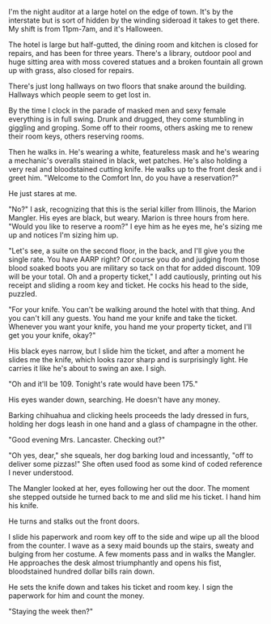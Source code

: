 I'm the night auditor at a large hotel on the edge of town. It's by the interstate but is sort of hidden by the winding sideroad it takes to get there. My shift is from 11pm-7am, and it's Halloween. 

The hotel is large but half-gutted, the dining room and kitchen is closed for repairs, and has been for three years. There's a library, outdoor pool and huge sitting area with moss covered statues and a broken fountain all grown up with grass, also closed for repairs. 

There's just long hallways on two floors that snake around the building. Hallways which people seem to get lost in. 

By the time I clock in the parade of masked men and sexy female everything is in full swing. Drunk and drugged, they come stumbling in giggling and groping. Some off to their rooms, others asking me to renew their room keys, others reserving rooms. 

Then he walks in. He's wearing a white, featureless mask and he's wearing a mechanic's overalls stained in black, wet patches. He's also holding a very real and bloodstained cutting knife. He walks up to the front desk and i greet him.
"Welcome to the Comfort Inn, do you have a reservation?" 

He just stares at me.

"No?" I ask, recognizing that this is the serial killer from Illinois, the Marion Mangler. His eyes are black, but weary. Marion is three hours from here. 
"Would you like to reserve a room?" I eye him as he eyes me, he's sizing me up and notices I'm sizing him up. 

"Let's see, a suite on the second floor, in the back, and I'll give you the single rate. You have AARP right? Of course you do and judging from those blood soaked boots you are military so tack on that for added discount. 109 will be your total. Oh and a property ticket," I add cautiously, printing out his receipt and sliding a room key and ticket.
He cocks his head to the side, puzzled. 

"For your knife. You can't be walking around the hotel with that thing. And you can't kill any guests. You hand me your knife and take the ticket. Whenever you want your knife, you hand me your property ticket, and I'll get you your knife, okay?"

His black eyes narrow, but I slide him the ticket, and after a moment he slides me the knife, which looks razor sharp and is surprisingly light. He carries it like he's about to swing an axe. 
I sigh. 

"Oh and it'll be 109. Tonight's rate would have been 175."

His eyes wander down, searching. He doesn't have any money. 

Barking chihuahua and clicking heels proceeds the lady dressed in furs, holding her dogs leash in one hand and a glass of champagne in the other.

"Good evening Mrs. Lancaster. Checking out?"

"Oh yes, dear," she squeals, her dog barking loud and incessantly, "off to deliver some pizzas!" She often used food as some kind of coded reference I never understood. 

The Mangler looked at her, eyes following her out the door. The moment she stepped outside he turned back to me and slid me his ticket. I hand him his knife.

He turns and stalks out the front doors. 

I slide his paperwork and room key off to the side and wipe up all the blood from the counter. I wave as a sexy maid bounds up the stairs, sweaty and bulging from her costume. A few moments pass and in walks the Mangler. He approaches the desk almost triumphantly and opens his fist, bloodstained hundred dollar bills rain down. 

He sets the knife down and takes his ticket and room key. I sign the paperwork for him and count the money. 

"Staying the week then?"